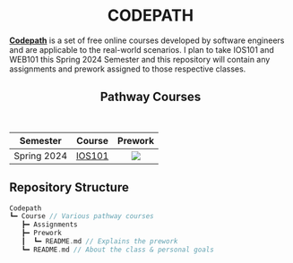 <h1 align="center">CODEPATH</h1>

**[Codepath](https://www.codepath.org/courses)** is a set of free online courses developed by software engineers and are applicable to the real-world scenarios. I plan to take IOS101 and WEB101 this Spring 2024 Semester and this repository will contain any assignments and prework assigned to those respective classes.

<h2 align="center">Pathway Courses</h2>

<div align="center" style="inline-block"> 
<br/>
  
| Semester | Course | Prework |
|:--------:|:------:|:-------:|
|Spring 2024| [IOS101](IOS101) | [![](https://img.icons8.com/?size=32&id=Tm8zgGhX0ykn&format=png)](ios101/IOS101-prework) |

</div>


## Repository Structure

```swift
Codepath
┗━ Course // Various pathway courses
   ┣━ Assignments
   ┣━ Prework
   ┃  ┗━ README.md // Explains the prework
   ┗━ README.md // About the class & personal goals
```
